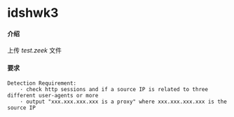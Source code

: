 # idshwk3

#### 介绍
上传 *test.zeek* 文件

#### 要求
    Detection Requirement:
        · check http sessions and if a source IP is related to three different user-agents or more
        · output "xxx.xxx.xxx.xxx is a proxy" where xxx.xxx.xxx.xxx is the source IP